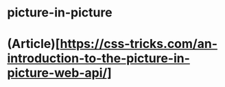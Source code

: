 # picture-in-picture
# (Article)[https://css-tricks.com/an-introduction-to-the-picture-in-picture-web-api/] 